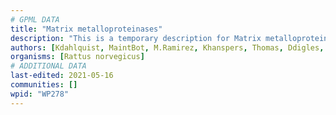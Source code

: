 ```yaml
---
# GPML DATA
title: "Matrix metalloproteinases"
description: "This is a temporary description for Matrix metalloproteinases"
authors: [Kdahlquist, MaintBot, M.Ramirez, Khanspers, Thomas, Ddigles, Eweitz]
organisms: [Rattus norvegicus]
# ADDITIONAL DATA
last-edited: 2021-05-16
communities: []
wpid: "WP278"
---
```

